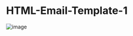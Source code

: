 # HTML-Email-Template-1
![image](https://user-images.githubusercontent.com/72852725/201185262-e887b1bf-5843-4f45-b9c6-1f9c6257a147.png)
